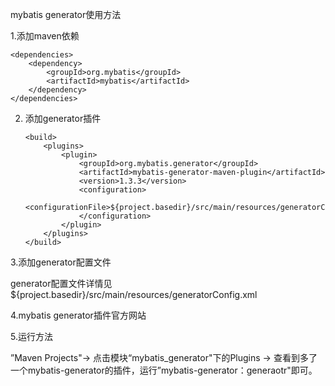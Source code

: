 mybatis generator使用方法

1.添加maven依赖

    <dependencies>
        <dependency>
            <groupId>org.mybatis</groupId>
            <artifactId>mybatis</artifactId>
        </dependency>
    </dependencies>
    
    
2. 添加generator插件

       <build>
           <plugins>
               <plugin>
                   <groupId>org.mybatis.generator</groupId>
                   <artifactId>mybatis-generator-maven-plugin</artifactId>
                   <version>1.3.3</version>
                   <configuration>
                       <configurationFile>${project.basedir}/src/main/resources/generatorConfig.xml</configurationFile>
                   </configuration>
               </plugin>
           </plugins>
       </build>
       
       
3.添加generator配置文件

  generator配置文件详情见${project.basedir}/src/main/resources/generatorConfig.xml


4.mybatis generator插件官方网站


5.运行方法

 ”Maven Projects"-> 点击模块“mybatis_generator"下的Plugins -> 查看到多了一个mybatis-generator的插件，运行”mybatis-generator：generaotr"即可。
  
   